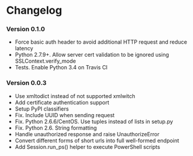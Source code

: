 # Changelog

### Version 0.1.0
- Force basic auth header to avoid additional HTTP request and reduce latency
- Python 2.7.9+. Allow server cert validation to be ignored using SSLContext.verify_mode
- Tests. Enable Python 3.4 on Travis CI

### Version 0.0.3

- Use xmltodict instead of not supported xmlwitch
- Add certificate authentication support
- Setup PyPI classifiers
- Fix. Include UUID when sending request
- Fix. Python 2.6.6/CentOS. Use tuples instead of lists in setup.py
- Fix. Python 2.6. String formatting
- Handle unauthorized response and raise UnauthorizeError
- Convert different forms of short urls into full well-formed endpoint
- Add Session.run_ps() helper to execute PowerShell scripts